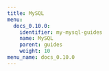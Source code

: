 ```yaml
---
title: MySQL
menu:
  docs_0.10.0:
    identifier: my-mysql-guides
    name: MySQL
    parent: guides
    weight: 10
menu_name: docs_0.10.0
---
```

